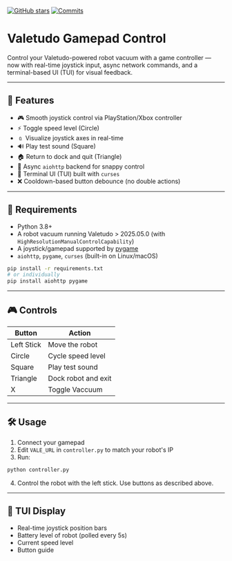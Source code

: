 [![GitHub stars](https://img.shields.io/github/stars/Sloth-on-meth/valetudo-gamepad-control?style=social)](https://github.com/Sloth-on-meth/valetudo-gamepad-control/stargazers)
[![Commits](https://img.shields.io/github/commit-activity/m/Sloth-on-meth/valetudo-gamepad-control)](https://github.com/Sloth-on-meth/valetudo-gamepad-control/commits/master)

# Valetudo Gamepad Control

Control your Valetudo-powered robot vacuum with a game controller — now with real-time joystick input, async network commands, and a terminal-based UI (TUI) for visual feedback.

---

## 🚀 Features

* 🎮 Smooth joystick control via PlayStation/Xbox controller
* ⚡ Toggle speed level (Circle)
* 🄀 Visualize joystick axes in real-time
* 🔊 Play test sound (Square)
* 🏠 Return to dock and quit (Triangle)
* 🧠 Async `aiohttp` backend for snappy control
* 🔢 Terminal UI (TUI) built with `curses`
* ❌ Cooldown-based button debounce (no double actions)

---

## 🧪 Requirements

* Python 3.8+
* A robot vacuum running Valetudo > 2025.05.0 (with `HighResolutionManualControlCapability`)
* A joystick/gamepad supported by [pygame](https://www.pygame.org/)
* `aiohttp`, `pygame`, `curses` (built-in on Linux/macOS)

```bash
pip install -r requirements.txt
# or individually
pip install aiohttp pygame
```

---

## 🎮 Controls

| Button     | Action              |
| ---------- | ------------------- |
| Left Stick | Move the robot      |
| Circle     | Cycle speed level   |
| Square     | Play test sound     |
| Triangle   | Dock robot and exit |
| X          | Toggle Vaccuum       |

---

## 🛠️ Usage

1. Connect your gamepad
2. Edit `VALE_URL` in `controller.py` to match your robot's IP
3. Run:

```bash
python controller.py
```

4. Control the robot with the left stick. Use buttons as described above.

---

## 🌟 TUI Display

* Real-time joystick position bars
* Battery level of robot (polled every 5s)
* Current speed level
* Button guide

